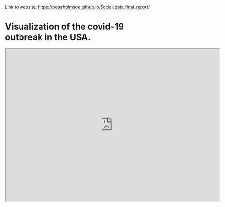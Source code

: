 Link to website: https://peterholmsoe.github.io/Social_data_final_report/


# Visualization of the covid-19 outbreak in the USA.


 <iframe src="https://trond123fred.herokuapp.com/interactive_map" width="700" height="500"></iframe>
